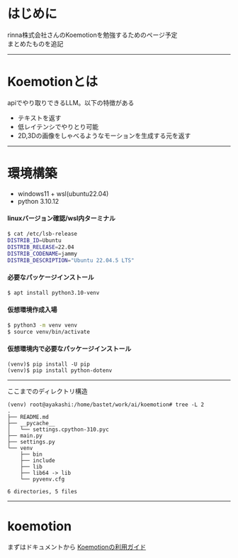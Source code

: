 # はじめに
rinna株式会社さんのKoemotionを勉強するためのページ予定  
まとめたものを追記

---
# Koemotionとは

apiでやり取りできるLLM。以下の特徴がある
- テキストを返す
- 低レイテンシでやりとり可能
- 2D,3Dの画像をしゃべるようなモーションを生成する元を返す

---
# 環境構築
- windows11 + wsl(ubuntu22.04)
- python 3.10.12

#### linuxバージョン確認/wsl内ターミナル
```bash
$ cat /etc/lsb-release
DISTRIB_ID=Ubuntu
DISTRIB_RELEASE=22.04
DISTRIB_CODENAME=jammy
DISTRIB_DESCRIPTION="Ubuntu 22.04.5 LTS"
```

#### 必要なパッケージインストール
```bash
$ apt install python3.10-venv
```

#### 仮想環境作成入場
```bash
$ python3 -m venv venv
$ source venv/bin/activate
```
#### 仮想環境内で必要なパッケージインストール
```
(venv)$ pip install -U pip
(venv)$ pip install python-dotenv
```



---
ここまでのディレクトリ構造
```
(venv) root@ayakashi:/home/bastet/work/ai/koemotion# tree -L 2
.
├── README.md
├── __pycache__
│   └── settings.cpython-310.pyc
├── main.py
├── settings.py
└── venv
    ├── bin
    ├── include
    ├── lib
    ├── lib64 -> lib
    └── pyvenv.cfg

6 directories, 5 files
```
---

# koemotion
まずはドキュメントから
[Koemotionの利用ガイド](https://koemotion.rinna.co.jp/guide)


